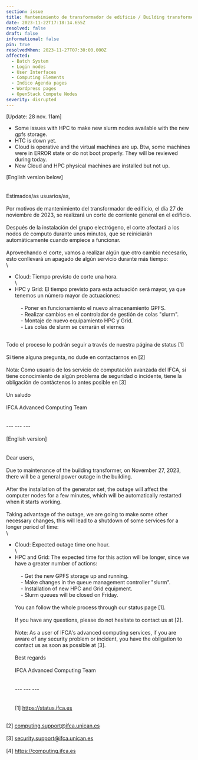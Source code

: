 ```yaml
---
section: issue
title: Mantenimiento de transformador de edificio / Building transformer maintenance
date: 2023-11-22T17:18:14.655Z
resolved: false
draft: false
informational: false
pin: true
resolvedWhen: 2023-11-27T07:30:00.000Z
affected:
  - Batch System
  - Login nodes
  - User Interfaces
  - Computing Elements
  - Indico Agenda pages
  - Wordpress pages
  - OpenStack Compute Nodes
severity: disrupted
---
```

\[Update: 28 nov. 11am]

* Some issues with HPC to make new slurm nodes available with the new gpfs storage. 
* HTC is down yet. 
* Cloud is operative and the virtual machines are up. Btw, some machines were in ERROR state or do not boot properly. They will be reviewed during today. 
* New Cloud and HPC physical machines are installed but not up. 



\[English version below]\
\
\
Estimados/as usuarios/as,\
\
Por motivos de mantenimiento del transformador de edificio, el día 27 de noviembre de 2023, se realizará un corte de corriente general en el edificio.\
\
Después de la instalación del grupo electrógeno, el corte afectará a los nodos de computo durante unos minutos, que se reiniciarán automáticamente cuando empiece a funcionar.\
\
Aprovechando el corte, vamos a realizar algún que otro cambio necesario, esto conllevará un apagado de algún servicio durante más tiempo:\
\

* Cloud: Tiempo previsto de corte una hora.\
  \
* HPC y Grid: El tiempo previsto para esta actuación será mayor, ya que tenemos un número mayor de actuaciones:\
  \
      - Poner en funcionamiento el nuevo almacenamiento GPFS.\
      - Realizar cambios en el controlador de gestión de colas "slurm".\
      - Montaje de nuevo equipamiento HPC y Grid.\
      - Las colas de slurm se cerrarán el viernes

\
Todo el proceso lo podrán seguir a través de nuestra página de status \[1]\
\
Si tiene alguna pregunta, no dude en contactarnos en \[2]\
\
Nota: Como usuario de los servicio de computación avanzada del IFCA, si tiene conocimiento de algún problema de seguridad o incidente, tiene la obligación de contáctenos lo antes posible en \[3]\
\
Un saludo\
\
IFCA Advanced Computing Team\
\
\
--- --- ---\
\
\[English version]\
\
\
Dear users,\
\
Due to maintenance of the building transformer, on November 27, 2023, there will be a general power outage in the building.\
\
After the installation of the generator set, the outage will affect the computer nodes for a few minutes, which will be automatically restarted when it starts working.\
\
Taking advantage of the outage, we are going to make some other necessary changes, this will lead to a shutdown of some services for a longer period of time:\
\

* Cloud: Expected outage time one hour.\
  \
* HPC and Grid: The expected time for this action will be longer, since we have a greater number of actions:\
  \
      - Get the new GPFS storage up and running.\
      - Make changes in the queue management controller "slurm".\
      - Installation of new HPC and Grid equipment.\
      - Slurm queues will be closed on Friday.\
  \
  You can follow the whole process through our status page \[1].\
  \
  If you have any questions, please do not hesitate to contact us at \[2].\
  \
  Note: As a user of IFCA's advanced computing services, if you are aware of any security problem or incident, you have the obligation to contact us as soon as possible at \[3].\
  \
  Best regards\
  \
  IFCA Advanced Computing Team\
  \
  \
  --- --- ---\
  \
  \
  \[1] <https://status.ifca.es>

\
\[2] computing.support@ifca.unican.es\
\
\[3] security.support@ifca.unican.es\
\
\[4] <https://computing.ifca.es>